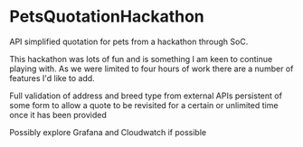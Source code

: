 # PetsQuotationHackathon
API simplified quotation for pets from a hackathon through SoC.

This hackathon was lots of fun and is something I am keen to continue playing with. As we were limited to four hours of work there are a number of features I'd like to 
add.

Full validation of address and breed type from external APIs
persistent of some form to allow a quote to be revisited for a certain or unlimited time once it has been provided

Possibly explore Grafana and Cloudwatch if possible
